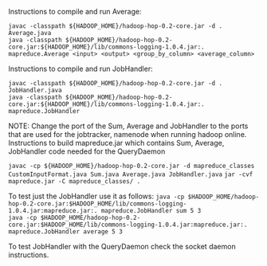 Instructions to compile and run Average:

 ```javac -classpath ${HADOOP_HOME}/hadoop-hop-0.2-core.jar -d . Average.java``` <br>
 ```java -classpath ${HADOOP_HOME}/hadoop-hop-0.2-core.jar:${HADOOP_HOME}/lib/commons-logging-1.0.4.jar:. mapreduce.Average <input> <output> <group_by_column> <average_column>```

Instructions to compile and run JobHandler:

 ```javac -classpath ${HADOOP_HOME}/hadoop-hop-0.2-core.jar -d . JobHandler.java``` <br>
 ```java -classpath ${HADOOP_HOME}/hadoop-hop-0.2-core.jar:${HADOOP_HOME}/lib/commons-logging-1.0.4.jar:. mapreduce.JobHandler```

NOTE: Change the port of the Sum, Average and JobHandler to the ports that are used for the jobtracker, namenode when running hadoop online.
Instructions to build mapreduce.jar which contains Sum, Average, JobHandler code needed for the QueryDaemon
 
  ```javac -cp ${HADOOP_HOME}/hadoop-hop-0.2-core.jar -d mapreduce_classes CustomInputFormat.java Sum.java Average.java JobHandler.java```
  ````jar -cvf mapreduce.jar -C mapreduce_classes/ .````
  
To test just the JobHandler use it as follows:
```java -cp $HADOOP_HOME/hadoop-hop-0.2-core.jar:$HADOOP_HOME/lib/commons-logging-1.0.4.jar:mapreduce.jar:. mapreduce.JobHandler sum 5 3``` <br>
```java -cp $HADOOP_HOME/hadoop-hop-0.2-core.jar:$HADOOP_HOME/lib/commons-logging-1.0.4.jar:mapreduce.jar:. mapreduce.JobHandler average 5 3```

To test JobHandler with the QueryDaemon check the socket daemon instructions.
